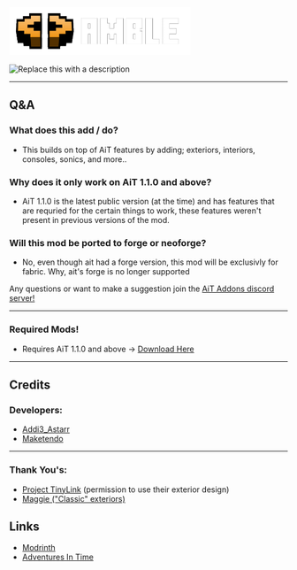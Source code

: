 
  <img src="https://github.com/amblelabs/modkit/blob/main/promo/header.png?raw=true" width="328" height="86">


![Replace this with a description](https://cdn.modrinth.com/data/cached_images/99b5c76544bfc3c53a228a44d634658d08daed76.png)

---------
## Q&A

### What does this add / do?

- This builds on top of AiT features by adding; exteriors, interiors, consoles, sonics, and more..

### Why does it only work on AiT 1.1.0 and above?
  
- AiT 1.1.0 is the latest public version (at the time) and has features that are requried for the certain things to work, these features weren't present in previous versions of the mod.

### Will this mod be ported to forge or neoforge?    
  
- No, even though ait had a forge version, this mod will be exclusivly for fabric. Why, ait's forge is no longer supported

Any questions or want to make a suggestion join the [AiT Addons discord server!
]([https://discord.gg/RFqpNGrPkY](https://discord.gg/RFqpNGrPkY))

---------------

### Required Mods!

- Requires AiT 1.1.0 and above -> [Download Here](https://modrinth.com/mod/ait/version/1.0.5-1.20.1-release)

-----------
## Credits

### Developers:
- [Addi3_Astarr](https://modrinth.com/user/Addi3_Astarr)
- [Maketendo](https://modrinth.com/user/Maketendo)
  
---
### Thank You's:

- [Project TinyLink](https://www.youtube.com/@projecttinylink7986) (permission to use their exterior design)
- [Maggie ("Classic" exteriors)](https://discord.com/channels/1213989169878274068/1289647140485861438)

## Links
- [Modrinth](https://modrinth.com/project/ait-extras)
- [Adventures In Time](https://modrinth.com/mod/ait)
